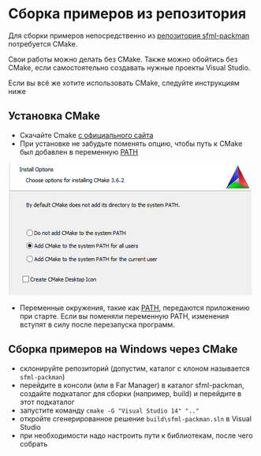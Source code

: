 # Сборка примеров из репозитория

Для сборки примеров непосредственно из [репозитория sfml-packman](https://github.com/PS-Group/sfml-packman) потребуется CMake.

Свои работы можно делать без CMake. Также можно обойтись без CMake, если самостоятельно создавать нужные проекты Visual Studio.

Если вы всё же хотите использовать CMake, следуйте инструкциям ниже

## Установка CMake

- Скачайте Cmake [с официального сайта](https://cmake.org/download/)
- При установке не забудьте поменять опцию, чтобы путь к CMake был добавлен в переменную [PATH](http://superuser.com/questions/284342/what-are-path-and-other-environment-variables-and-how-can-i-set-or-use-them)

![Скриншот](img/cmake_add_to_path.png)

- Переменные окружения, такие как [PATH](http://superuser.com/questions/284342/what-are-path-and-other-environment-variables-and-how-can-i-set-or-use-them), передаются приложению при старте. Если вы поменяли переменную PATH, изменения вступят в силу после перезапуска программ.

## Сборка примеров на Windows через CMake

- склонируйте репозиторий (допустим, каталог с клоном называется `sfml-packman`)
- перейдите в консоли (или в Far Manager) в каталог sfml-packman, создайте подкаталог для сборки (например, build) и перейдите в этот подкаталог
- запустите команду `cmake -G "Visual Studio 14" ".."`
- откройте сгенерированное решение `build\sfml-packman.sln` в Visual Studio
- при необходимости надо настроить пути к библиотекам, после чего собрать
